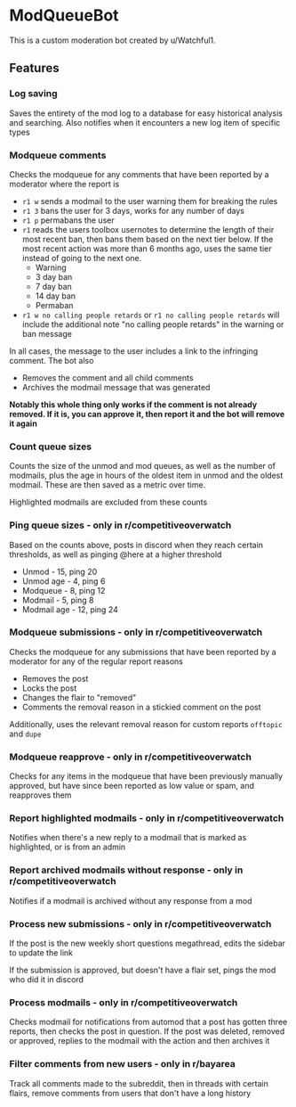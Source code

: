 # ModQueueBot

This is a custom moderation bot created by u/Watchful1.

## Features

### Log saving
Saves the entirety of the mod log to a database for easy historical analysis and searching. Also notifies when it encounters a new log item of specific types

### Modqueue comments
Checks the modqueue for any comments that have been reported by a moderator where the report is

* `r1 w` sends a modmail to the user warning them for breaking the rules
* `r1 3` bans the user for 3 days, works for any number of days
* `r1 p` permabans the user
* `r1` reads the users toolbox usernotes to determine the length of their most recent ban, then bans them based on the next tier below. If the most recent action was more than 6 months ago, uses the same tier instead of going to the next one.
  * Warning
  * 3 day ban
  * 7 day ban
  * 14 day ban
  * Permaban 
* `r1 w no calling people retards` or `r1 no calling people retards` will include the additional note "no calling people retards" in the warning or ban message

In all cases, the message to the user includes a link to the infringing comment. The bot also 

* Removes the comment and all child comments
* Archives the modmail message that was generated

**Notably this whole thing only works if the comment is not already removed. If it is, you can approve it, then report it and the bot will remove it again**

### Count queue sizes
Counts the size of the unmod and mod queues, as well as the number of modmails, plus the age in hours of the oldest item in unmod and the oldest modmail. These are then saved as a metric over time.

Highlighted modmails are excluded from these counts

### Ping queue sizes - only in r/competitiveoverwatch
Based on the counts above, posts in discord when they reach certain thresholds, as well as pinging @here at a higher threshold

* Unmod - 15, ping 20
* Unmod age - 4, ping 6
* Modqueue - 8, ping 12
* Modmail - 5, ping 8
* Modmail age - 12, ping 24

### Modqueue submissions - only in r/competitiveoverwatch
Checks the modqueue for any submissions that have been reported by a moderator for any of the regular report reasons

* Removes the post
* Locks the post
* Changes the flair to "removed"
* Comments the removal reason in a stickied comment on the post

Additionally, uses the relevant removal reason for custom reports `offtopic` and `dupe`

### Modqueue reapprove - only in r/competitiveoverwatch
Checks for any items in the modqueue that have been previously manually approved, but have since been reported as low value or spam, and reapproves them

### Report highlighted modmails - only in r/competitiveoverwatch
Notifies when there's a new reply to a modmail that is marked as highlighted, or is from an admin

### Report archived modmails without response - only in r/competitiveoverwatch
Notifies if a modmail is archived without any response from a mod

### Process new submissions - only in r/competitiveoverwatch
If the post is the new weekly short questions megathread, edits the sidebar to update the link

If the submission is approved, but doesn't have a flair set, pings the mod who did it in discord

### Process modmails - only in r/competitiveoverwatch
Checks modmail for notifications from automod that a post has gotten three reports, then checks the post in question. If the post was deleted, removed or approved, replies to the modmail with the action and then archives it

### Filter comments from new users - only in r/bayarea

Track all comments made to the subreddit, then in threads with certain flairs, remove comments from users that don't have a long history

